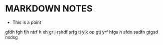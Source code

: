 # MARKDOWN NOTES

* This is a point

gfdh fgh fjh ntrf h eh gr j rshdf srfg tj yik  op  gtj yrf hfgs h sfdn sadfn gtgsd nsdsg 
